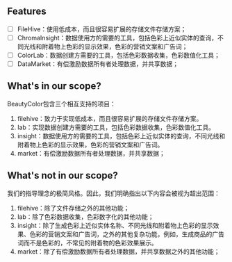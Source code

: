 ## Features

- [ ] FileHive：使用低成本，而且很容易扩展的存储文件存储方案；
- [ ] ChromaInsight：数据使用方的需要的工具，包括色彩上近似实体的查询，不同光线和附着物上色彩的显示效果，色彩的营销文案和广告词；
- [ ] ColorLab：数据创建方需要的工具，包括色彩数据收集，色彩数值化工具；
- [ ] DataMarket：有偿激励数据所有者处理数据，并共享数据；

## What's in our scope?

BeautyColor包含三个相互支持的项目：
1. filehive：致力于实现低成本，而且很容易扩展的存储文件存储方案。
2. lab：实现数据创建方需要的工具，包括色彩数据收集，色彩数值化工具。
3. insight：数据使用方的需要的工具，包括色彩上近似实体的查询，不同光线和附着物上色彩的显示效果，色彩的营销文案和广告词。
4. market：有偿激励数据所有者处理数据，并共享数据；

## What's not in our scope?

我们的指导理念的极简风格。因此，我们明确指出以下内容会被视为超出范围：
1. filehive：除了文件存储之外的其他功能；
2. lab：除了色彩数据收集，色彩数字化的其他功能；
3. insight：除了生成色彩上近似实体名称、不同光线和附着物上色彩的显示效果、色彩的营销文案和广告词，之外的其他复杂功能，例如，生成商品的广告词而不是色彩的，不常见的附着物的色彩效果展示。
4. market：除了有偿激励数据所有者处理数据，并共享数据之外的其他功能；
